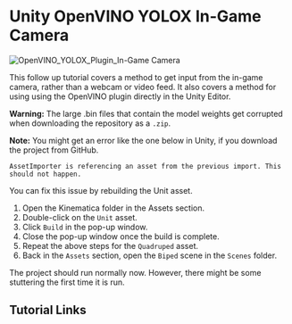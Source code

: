 # Unity OpenVINO YOLOX In-Game Camera
![OpenVINO_YOLOX_Plugin_In-Game Camera](https://raw.githubusercontent.com/cj-mills/Unity-OpenVINO-YOLOX/in-game-camera/images/OpenVINO_YOLOX_Plugin_In-Game_Camera.gif)

This follow up tutorial covers a method to get input from the in-game camera, rather than a webcam or video feed. It also covers a method for using using the OpenVINO plugin directly in the Unity Editor.

**Warning:**
The large .bin files that contain the model weights get corrupted when downloading the repository as a `.zip`.

**Note:** You might get an error like the one below in Unity, if you download the project from GitHub. 

`AssetImporter is referencing an asset from the previous import. This should not happen.`

You can fix this issue by rebuilding the Unit asset. 
1. Open the Kinematica folder in the Assets section. 
2. Double-click on the `Unit` asset.
3. Click `Build` in the pop-up window. 
4. Close the pop-up window once the build is complete.
4. Repeat the above steps for the `Quadruped` asset.
5. Back in the `Assets` section, open the `Biped` scene in the `Scenes` folder.

The project should run normally now. However, there might be some stuttering the first time it is run.





## Tutorial Links

